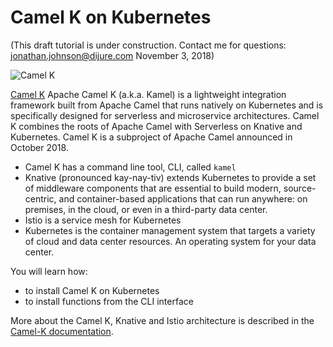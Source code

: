 # Camel K on Kubernetes #

(This draft tutorial is under construction. Contact me for questions: jonathan.johnson@dijure.com  November 3, 2018)

![Camel K](/javajon/courses/kubernetes-serverless/camel-k/assets/camel-k.png "Apache Camel with Knative on Kubernetes")

[Camel K](https://github.com/apache/camel-k) Apache Camel K (a.k.a. Kamel) is a lightweight integration framework built from Apache Camel that runs natively on Kubernetes and is specifically designed for serverless and microservice architectures. Camel K combines the roots of Apache Camel with Serverless on Knative and Kubernetes. Camel K is a subproject of Apache Camel announced in October 2018.

- Camel K has a command line tool, CLI, called `kamel`
- Knative (pronounced kay-nay-tiv) extends Kubernetes to provide a set of middleware components that are essential to build modern, source-centric, and container-based applications that can run anywhere: on premises, in the cloud, or even in a third-party data center.
- Istio is a service mesh for Kubernetes
- Kubernetes is the container management system that targets a variety of cloud and data center resources. An operating system for your data center.

You will learn how:

- to install Camel K on Kubernetes
- to install functions from the CLI interface

More about the Camel K, Knative and Istio architecture is described in the [Camel-K documentation](https://github.com/apache/camel-k).
